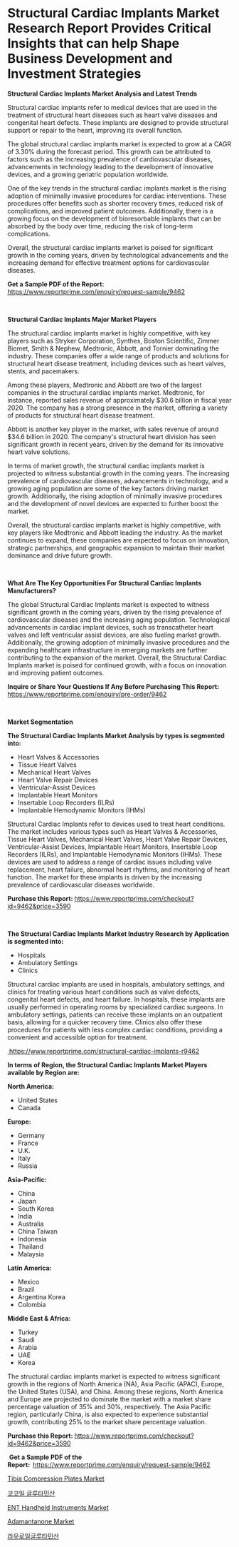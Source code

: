 <p><h1>Structural Cardiac Implants Market Research Report Provides Critical Insights that can help Shape Business Development and Investment Strategies</h1></p><p><strong>Structural Cardiac Implants Market Analysis and Latest Trends</strong></p>
<p><p>Structural cardiac implants refer to medical devices that are used in the treatment of structural heart diseases such as heart valve diseases and congenital heart defects. These implants are designed to provide structural support or repair to the heart, improving its overall function.</p><p>The global structural cardiac implants market is expected to grow at a CAGR of 3.30% during the forecast period. This growth can be attributed to factors such as the increasing prevalence of cardiovascular diseases, advancements in technology leading to the development of innovative devices, and a growing geriatric population worldwide.</p><p>One of the key trends in the structural cardiac implants market is the rising adoption of minimally invasive procedures for cardiac interventions. These procedures offer benefits such as shorter recovery times, reduced risk of complications, and improved patient outcomes. Additionally, there is a growing focus on the development of bioresorbable implants that can be absorbed by the body over time, reducing the risk of long-term complications.</p><p>Overall, the structural cardiac implants market is poised for significant growth in the coming years, driven by technological advancements and the increasing demand for effective treatment options for cardiovascular diseases.</p></p>
<p><strong>Get a Sample PDF of the Report:&nbsp;</strong> <a href="https://www.reportprime.com/enquiry/request-sample/9462">https://www.reportprime.com/enquiry/request-sample/9462</a></p>
<p>&nbsp;</p>
<p><strong>Structural Cardiac Implants Major Market Players</strong></p>
<p><p>The structural cardiac implants market is highly competitive, with key players such as Stryker Corporation, Synthes, Boston Scientific, Zimmer Biomet, Smith & Nephew, Medtronic, Abbott, and Tornier dominating the industry. These companies offer a wide range of products and solutions for structural heart disease treatment, including devices such as heart valves, stents, and pacemakers.</p><p>Among these players, Medtronic and Abbott are two of the largest companies in the structural cardiac implants market. Medtronic, for instance, reported sales revenue of approximately $30.6 billion in fiscal year 2020. The company has a strong presence in the market, offering a variety of products for structural heart disease treatment.</p><p>Abbott is another key player in the market, with sales revenue of around $34.6 billion in 2020. The company's structural heart division has seen significant growth in recent years, driven by the demand for its innovative heart valve solutions.</p><p>In terms of market growth, the structural cardiac implants market is projected to witness substantial growth in the coming years. The increasing prevalence of cardiovascular diseases, advancements in technology, and a growing aging population are some of the key factors driving market growth. Additionally, the rising adoption of minimally invasive procedures and the development of novel devices are expected to further boost the market.</p><p>Overall, the structural cardiac implants market is highly competitive, with key players like Medtronic and Abbott leading the industry. As the market continues to expand, these companies are expected to focus on innovation, strategic partnerships, and geographic expansion to maintain their market dominance and drive future growth.</p></p>
<p>&nbsp;</p>
<p><strong>What Are The Key Opportunities For Structural Cardiac Implants Manufacturers?</strong></p>
<p><p>The global Structural Cardiac Implants market is expected to witness significant growth in the coming years, driven by the rising prevalence of cardiovascular diseases and the increasing aging population. Technological advancements in cardiac implant devices, such as transcatheter heart valves and left ventricular assist devices, are also fueling market growth. Additionally, the growing adoption of minimally invasive procedures and the expanding healthcare infrastructure in emerging markets are further contributing to the expansion of the market. Overall, the Structural Cardiac Implants market is poised for continued growth, with a focus on innovation and improving patient outcomes.</p></p>
<p><strong>Inquire or Share Your Questions If Any Before Purchasing This Report:</strong> <a href="https://www.reportprime.com/enquiry/pre-order/9462">https://www.reportprime.com/enquiry/pre-order/9462</a></p>
<p>&nbsp;</p>
<p><strong>Market Segmentation</strong></p>
<p><strong>The Structural Cardiac Implants Market Analysis by types is segmented into:</strong></p>
<p><ul><li>Heart Valves & Accessories</li><li>Tissue Heart Valves</li><li>Mechanical Heart Valves</li><li>Heart Valve Repair Devices</li><li>Ventricular-Assist Devices</li><li>Implantable Heart Monitors</li><li>Insertable Loop Recorders (ILRs)</li><li>Implantable Hemodynamic Monitors (IHMs)</li></ul></p>
<p><p>Structural Cardiac Implants refer to devices used to treat heart conditions. The market includes various types such as Heart Valves & Accessories, Tissue Heart Valves, Mechanical Heart Valves, Heart Valve Repair Devices, Ventricular-Assist Devices, Implantable Heart Monitors, Insertable Loop Recorders (ILRs), and Implantable Hemodynamic Monitors (IHMs). These devices are used to address a range of cardiac issues including valve replacement, heart failure, abnormal heart rhythms, and monitoring of heart function. The market for these implants is driven by the increasing prevalence of cardiovascular diseases worldwide.</p></p>
<p><strong>Purchase this Report:&nbsp;</strong><a href="https://www.reportprime.com/checkout?id=9462&price=3590">https://www.reportprime.com/checkout?id=9462&price=3590</a></p>
<p>&nbsp;</p>
<p><strong>The Structural Cardiac Implants Market Industry Research by Application is segmented into:</strong></p>
<p><ul><li>Hospitals</li><li>Ambulatory Settings</li><li>Clinics</li></ul></p>
<p><p>Structural cardiac implants are used in hospitals, ambulatory settings, and clinics for treating various heart conditions such as valve defects, congenital heart defects, and heart failure. In hospitals, these implants are usually performed in operating rooms by specialized cardiac surgeons. In ambulatory settings, patients can receive these implants on an outpatient basis, allowing for a quicker recovery time. Clinics also offer these procedures for patients with less complex cardiac conditions, providing a convenient and accessible option for treatment.</p></p>
<p><a href="https://www.reportprime.com/structural-cardiac-implants-r9462">&nbsp;https://www.reportprime.com/structural-cardiac-implants-r9462</a></p>
<p><strong>In terms of Region, the Structural Cardiac Implants Market Players available by Region are:</strong></p>
<p>
    <p> <strong> North America: </strong>
        <ul>
            <li>United States</li>
            <li>Canada</li>
        </ul>
        </p> 
    <p> <strong> Europe: </strong>
        <ul>
            <li>Germany</li>
            <li>France</li>
            <li>U.K.</li>
            <li>Italy</li>
            <li>Russia</li>
        </ul>
        </p> 
    <p> <strong> Asia-Pacific: </strong>
        <ul>
            <li>China</li>
            <li>Japan</li>
            <li>South Korea</li>
            <li>India</li>
            <li>Australia</li>
            <li>China Taiwan</li>
            <li>Indonesia</li>
            <li>Thailand</li>
            <li>Malaysia</li>
        </ul>
        </p> 
    <p> <strong> Latin America: </strong>
        <ul>
            <li>Mexico</li>
            <li>Brazil</li>
            <li>Argentina Korea</li>
            <li>Colombia</li>
        </ul>
        </p> 
    <p> <strong> Middle East & Africa: </strong>
        <ul>
            <li>Turkey</li>
            <li>Saudi</li>
            <li>Arabia</li>
            <li>UAE</li>
            <li>Korea</li>
        </ul>
    </p>
    </p>
<p><p>The structural cardiac implants market is expected to witness significant growth in the regions of North America (NA), Asia Pacific (APAC), Europe, the United States (USA), and China. Among these regions, North America and Europe are projected to dominate the market with a market share percentage valuation of 35% and 30%, respectively. The Asia Pacific region, particularly China, is also expected to experience substantial growth, contributing 25% to the market share percentage valuation.</p></p>
<p><strong>Purchase this Report: </strong><a href="https://www.reportprime.com/checkout?id=9462&price=3590">https://www.reportprime.com/checkout?id=9462&price=3590</a></p>
<p>&nbsp;<strong>Get a Sample PDF of the Report:&nbsp;&nbsp;</strong><a href="https://www.reportprime.com/enquiry/request-sample/9462">https://www.reportprime.com/enquiry/request-sample/9462</a></p>
<p><strong></strong></p>
<p><p><a href="https://github.com/sofayahoo2023/Market-Research-Report-List-4/blob/main/tibia-compression-plates-market.md">Tibia Compression Plates Market</a></p><p><a href="https://github.com/vss5505pa7z1p/Market-Research-Report-List-1/blob/main/345830521412.md">코코일 글루타민산</a></p><p><a href="https://github.com/joannesouthgate/Market-Research-Report-List-2/blob/main/ent-handheld-instruments-market.md">ENT Handheld Instruments Market</a></p><p><a href="https://issuu.com/reportprime-2/docs/adamantanone-market-size-2030.pptx">Adamantanone Market</a></p><p><a href="https://github.com/FelipeGrrady654556/Market-Research-Report-List-1/blob/main/366641421413.md">라우로일글루타민산</a></p></p>